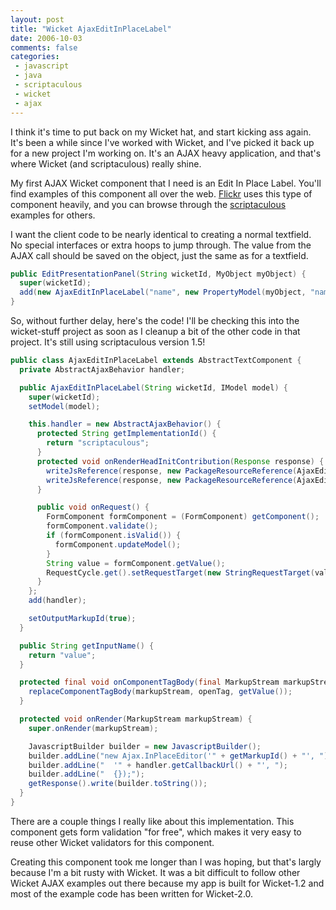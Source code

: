 ```yaml
---
layout: post
title: "Wicket AjaxEditInPlaceLabel"
date: 2006-10-03
comments: false
categories:
 - javascript
 - java
 - scriptaculous
 - wicket
 - ajax
---
```


I think it's time to put back on my Wicket hat, and start kicking ass again. It's been a while since I've worked with Wicket, and I've picked it back up for a new project I'm working on. It's an AJAX heavy application, and that's where Wicket (and scriptaculous) really shine.



My first AJAX Wicket component that I need is an Edit In Place Label. You'll find examples of this component all over the web. [Flickr](http://www.flickr.com) uses this type of component heavily, and you can browse through the [scriptaculous](http://script.aculo.us/) examples for others.



I want the client code to be nearly identical to creating a normal textfield. No special interfaces or extra hoops to jump through. The value from the AJAX call should be saved on the object, just the same as for a textfield.



```java
public EditPresentationPanel(String wicketId, MyObject myObject) {
  super(wicketId);
  add(new AjaxEditInPlaceLabel("name", new PropertyModel(myObject, "name")));
}

```



So, without further delay, here's the code! I'll be checking this into the wicket-stuff project as soon as I cleanup a bit of the other code in that project. It's still using scriptaculous version 1.5!



```java
public class AjaxEditInPlaceLabel extends AbstractTextComponent {
  private AbstractAjaxBehavior handler;

  public AjaxEditInPlaceLabel(String wicketId, IModel model) {
    super(wicketId);
    setModel(model);

    this.handler = new AbstractAjaxBehavior() {
      protected String getImplementationId() {
        return "scriptaculous";
      }
      protected void onRenderHeadInitContribution(Response response) {
        writeJsReference(response, new PackageResourceReference(AjaxEditInPlaceLabel.class, "prototype.js"));
        writeJsReference(response, new PackageResourceReference(AjaxEditInPlaceLabel.class, "scriptaculous.js"));
      }

      public void onRequest() {
        FormComponent formComponent = (FormComponent) getComponent();
        formComponent.validate();
        if (formComponent.isValid()) {
          formComponent.updateModel();
        }
        String value = formComponent.getValue();
        RequestCycle.get().setRequestTarget(new StringRequestTarget(value));
      }
    };
    add(handler);

    setOutputMarkupId(true);
  }

  public String getInputName() {
    return "value";
  }

  protected final void onComponentTagBody(final MarkupStream markupStream, final ComponentTag openTag) {
    replaceComponentTagBody(markupStream, openTag, getValue());
  }

  protected void onRender(MarkupStream markupStream) {
    super.onRender(markupStream);

    JavascriptBuilder builder = new JavascriptBuilder();
    builder.addLine("new Ajax.InPlaceEditor('" + getMarkupId() + "', ");
    builder.addLine("  '" + handler.getCallbackUrl() + "', ");
    builder.addLine("  {});");
    getResponse().write(builder.toString());
  }
}

```



There are a couple things I really like about this implementation. This component gets form validation "for free", which makes it very easy to reuse other Wicket validators for this component.



Creating this component took me longer than I was hoping, but that's largly because I'm a bit rusty with Wicket. It was a bit difficult to follow other Wicket AJAX examples out there because my app is built for Wicket-1.2 and most of the example code has been written for Wicket-2.0.
